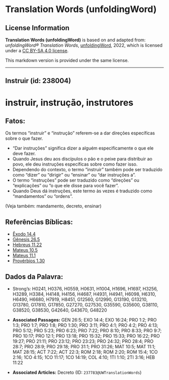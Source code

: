 # Translation Words (unfoldingWord)

## License Information

**Translation Words (unfoldingWord)** is based on and adapted from: _unfoldingWord® Translation Words_, [unfoldingWord](https://unfoldingword.org/utw), 2022, which is licensed under a [CC BY-SA 4.0 license](https://creativecommons.org/licenses/by-sa/4.0/legalcode.en).

This markdown version is provided under the same license.



--------------------------------

## Instruir (id: 238004)

instruir, instrução, instrutores
================================

Fatos:
------

Os termos “instruir” e “instrução” referem\-se a dar direções específicas sobre o que fazer.

* “Dar instruções” significa dizer a alguém especificamente o que ele deve fazer.
* Quando Jesus deu aos discípulos o pão e o peixe para distribuir ao povo, ele deu instruções específicas sobre como fazer isso.
* Dependendo do contexto, o termo “instruir” também pode ser traduzido como “dizer” ou “dirigir” ou “ensinar” ou “dar instruções a”.
* O termo “instruções” pode ser traduzido como “direções” ou “explicações” ou “o que ele disse para você fazer”.
* Quando Deus dá instruções, este termo às vezes é traduzido como “mandamentos” ou “ordens”.

(Veja também: mandamento, decreto, ensinar)

Referências Bíblicas:
---------------------

* [Êxodo 14\.4](https://ref.ly/Exod14:4)
* [Gênesis 26\.5](https://ref.ly/Gen26:5)
* [Hebreus 11\.22](https://ref.ly/Heb11:22)
* [Mateus 10\.5](https://ref.ly/Matt10:5)
* [Mateus 11\.1](https://ref.ly/Matt11:1)
* [Provérbios 1\.30](https://ref.ly/Prov1:30)

Dados da Palavra:
-----------------

* Strong’s: H0241, H0376, H0559, H0631, H1004, H1696, H1697, H3256, H3289, H3384, H4148, H4156, H4687, H4931, H4941, H6098, H6310, H6490, H6680, H7919, H8451, G12560, G12990, G13190, G13210, G13780, G17810, G17850, G27270, G27530, G35590, G35600, G38110, G38520, G38530, G42640, G43670, G48220

* **Associated Passages:** GEN 26:5; EXO 14:4; EXO 16:24; PRO 1:2; PRO 1:3; PRO 1:7; PRO 1:8; PRO 1:30; PRO 3:11; PRO 4:1; PRO 4:2; PRO 4:13; PRO 5:12; PRO 5:23; PRO 6:23; PRO 7:22; PRO 8:10; PRO 8:33; PRO 9:7; PRO 10:17; PRO 12:1; PRO 13:18; PRO 15:32; PRO 15:33; PRO 16:22; PRO 19:27; PRO 21:11; PRO 23:12; PRO 23:23; PRO 24:32; PRO 28:4; PRO 28:7; PRO 28:9; PRO 29:18; PRO 31:1; PRO 31:26; MAT 10:5; MAT 11:1; MAT 28:15; ACT 7:22; ACT 22:3; ROM 2:18; ROM 2:20; ROM 15:4; 1CO 2:16; 1CO 4:15; 1CO 11:17; 1CO 14:19; COL 4:10; 1TI 1:10; 2TI 3:16; HEB 11:22
* **Associated Articles:** Decreto (ID: `237783@UWTranslationWords`)

